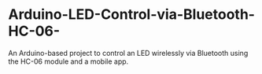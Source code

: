 # Arduino-LED-Control-via-Bluetooth-HC-06-
An Arduino-based project to control an LED wirelessly via Bluetooth using the HC-06 module and a mobile app.
